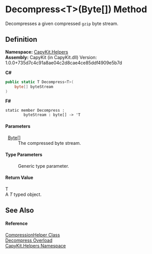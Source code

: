 # Decompress&lt;T&gt;(Byte[]) Method


Decompresses a given compressed `gzip` byte stream.



## Definition
**Namespace:** <a href="N_CapyKit_Helpers.md">CapyKit.Helpers</a>  
**Assembly:** CapyKit (in CapyKit.dll) Version: 1.0.0+735d7c4c91a8ae04c2d8cae4ce85ddf4909e5b7d

**C#**
``` C#
public static T Decompress<T>(
	byte[] byteStream
)

```
**F#**
``` F#
static member Decompress : 
        byteStream : byte[] -> 'T 
```



#### Parameters
<dl><dt>  <a href="https://learn.microsoft.com/dotnet/api/system.byte" target="_blank" rel="noopener noreferrer">Byte</a>[]</dt><dd>The compressed byte stream.</dd></dl>

#### Type Parameters
<dl><dt /><dd>Generic type parameter.</dd></dl>

#### Return Value
T  
A *T* typed object.

## See Also


#### Reference
<a href="T_CapyKit_Helpers_CompressionHelper.md">CompressionHelper Class</a>  
<a href="Overload_CapyKit_Helpers_CompressionHelper_Decompress.md">Decompress Overload</a>  
<a href="N_CapyKit_Helpers.md">CapyKit.Helpers Namespace</a>  
